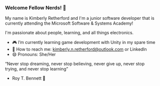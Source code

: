 ### Welcome Fellow Nerds! 🖖 

My name is Kimberly Retherford and I'm a junior software developer that is currently attending the Microsoft Software & Systems Academy!

I'm passionate about people, learning, and all things electronics.

- 🎮 I’m currently learning game development with Unity in my spare time
- 📧 How to reach me: kimberly.n.retherford@outlook.com or LinkedIn
- 😄 Pronouns: She/Her

“Never stop dreaming,
never stop believing,
never give up,
never stop trying, and
never stop learning”
- Roy T. Bennett 🌟
